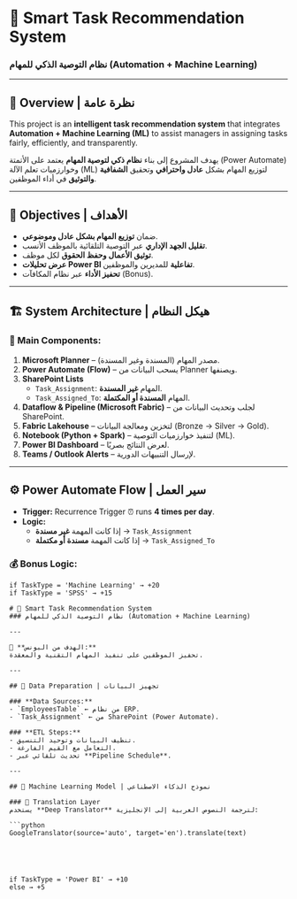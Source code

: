 # 🧠 Smart Task Recommendation System  
### نظام التوصية الذكي للمهام (Automation + Machine Learning)

---

## 🚀 Overview | نظرة عامة
This project is an **intelligent task recommendation system** that integrates **Automation + Machine Learning (ML)** to assist managers in assigning tasks fairly, efficiently, and transparently.  

يهدف المشروع إلى بناء **نظام ذكي لتوصية المهام** يعتمد على الأتمتة (Power Automate) وخوارزميات تعلم الآلة (ML) لتوزيع المهام بشكل **عادل واحترافي** وتحقيق **الشفافية والتوثيق** في أداء الموظفين.

---

## 🎯 Objectives | الأهداف
- ضمان **توزيع المهام بشكل عادل وموضوعي**.
- **تقليل الجهد الإداري** عبر التوصية التلقائية بالموظف الأنسب.
- **توثيق الأعمال وحفظ الحقوق** لكل موظف.
- **عرض تحليلات Power BI تفاعلية** للمديرين والموظفين.
- **تحفيز الأداء** عبر نظام المكافآت (Bonus).

---

## 🏗️ System Architecture | هيكل النظام

### 🔹 Main Components:
1. **Microsoft Planner** – مصدر المهام (المسندة وغير المسندة).  
2. **Power Automate (Flow)** – يسحب البيانات من Planner ويصنفها.  
3. **SharePoint Lists**
   - `Task_Assignment`: المهام **غير المسندة**.
   - `Task_Assigned_To`: المهام **المسندة أو المكتملة**.
4. **Dataflow & Pipeline (Microsoft Fabric)** – لجلب وتحديث البيانات من SharePoint.
5. **Fabric Lakehouse** – لتخزين ومعالجة البيانات (Bronze → Silver → Gold).
6. **Notebook (Python + Spark)** – لتنفيذ خوارزميات التوصية (ML).
7. **Power BI Dashboard** – لعرض النتائج بصريًا.
8. **Teams / Outlook Alerts** – لإرسال التنبيهات الدورية.

---

## ⚙️ Power Automate Flow | سير العمل
- **Trigger:** Recurrence Trigger ⏰ runs **4 times per day**.
- **Logic:**
  - إذا كانت المهمة **غير مسندة** → `Task_Assignment`
  - إذا كانت المهمة **مسندة أو مكتملة** → `Task_Assigned_To`

### 💰 Bonus Logic:
```text
if TaskType = 'Machine Learning' → +20  
if TaskType = 'SPSS' → +15

# 🧠 Smart Task Recommendation System  
### نظام التوصية الذكي للمهام (Automation + Machine Learning)

---

🎯 **الهدف من البونس:**  
تحفيز الموظفين على تنفيذ المهام التقنية والمعقدة.

---

## 🧩 Data Preparation | تجهيز البيانات

### **Data Sources:**
- `EmployeesTable` ← من نظام ERP.  
- `Task_Assignment` ← من SharePoint (Power Automate).

### **ETL Steps:**
- تنظيف البيانات وتوحيد التنسيق.  
- التعامل مع القيم الفارغة.  
- تحديث تلقائي عبر **Pipeline Schedule**.

---

## 🧠 Machine Learning Model | نموذج الذكاء الاصطناعي

### 🔸 Translation Layer
يستخدم **Deep Translator** لترجمة النصوص العربية إلى الإنجليزية:

```python
GoogleTranslator(source='auto', target='en').translate(text)





if TaskType = 'Power BI' → +10  
else → +5
